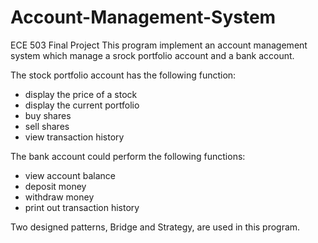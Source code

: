 # Account-Management-System

ECE 503 Final Project
This program implement an account management system which manage a srock portfolio account and a bank account.

The stock portfolio account has the following function:
- display the price of a stock
- display the current portfolio
- buy shares
- sell shares
- view transaction history

The bank account could perform the following functions:
- view account balance
- deposit money
- withdraw money
- print out transaction history

Two designed patterns, Bridge and Strategy, are used in this program.
